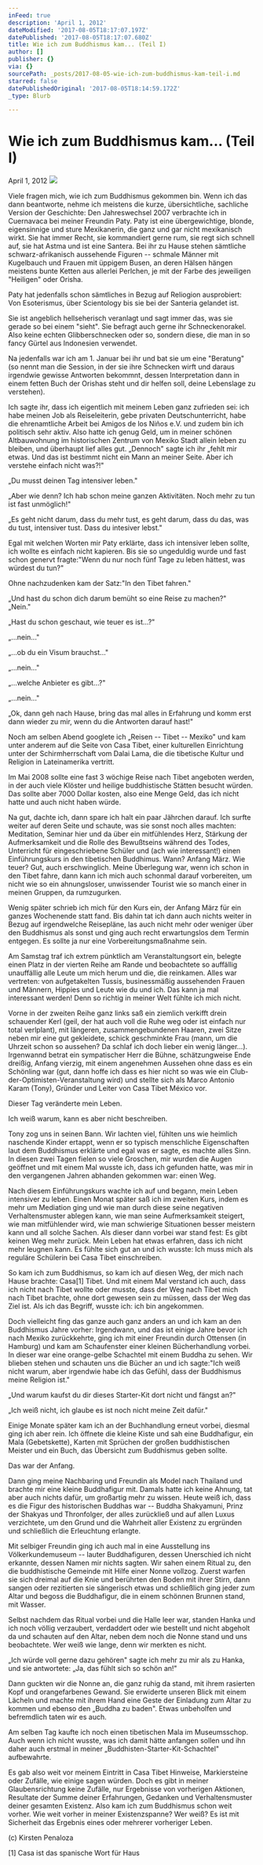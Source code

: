 ```yaml
---
inFeed: true
description: 'April 1, 2012'
dateModified: '2017-08-05T18:17:07.197Z'
datePublished: '2017-08-05T18:17:07.680Z'
title: Wie ich zum Buddhismus kam... (Teil I)
author: []
publisher: {}
via: {}
sourcePath: _posts/2017-08-05-wie-ich-zum-buddhismus-kam-teil-i.md
starred: false
datePublishedOriginal: '2017-08-05T18:14:59.172Z'
_type: Blurb

---
```

# **Wie ich zum Buddhismus kam... (Teil I)**

April 1, 2012
![](https://the-grid-user-content.s3-us-west-2.amazonaws.com/0cc81d24-2cf8-481e-9cf9-4d785e367efa.jpg)

Viele fragen mich, wie ich zum Buddhismus gekommen bin. Wenn ich das dann beantworte, nehme ich meistens die kurze, übersichtliche, sachliche Version der Geschichte: Den Jahreswechsel 2007 verbrachte ich in Cuernavaca bei meiner Freundin Paty. Paty ist eine übergewichtige, blonde, eigensinnige und sture Mexikanerin, die ganz und gar nicht mexikanisch wirkt. Sie hat immer Recht, sie kommandiert gerne rum, sie regt sich schnell auf, sie hat Astma und ist eine Santera. Bei ihr zu Hause stehen sämtliche schwarz-afrikanisch aussehende Figuren -- schmale Männer mit Kugelbauch und Frauen mit üppigem Busen, an deren Hälsen hängen meistens bunte Ketten aus allerlei Perlchen, je mit der Farbe des jeweiligen "Heiligen" oder Orisha.

Paty hat jedenfalls schon sämtliches in Bezug auf Reliogion ausprobiert: Von Esoterismus, über Scientology bis sie bei der Santeria gelandet ist.

Sie ist angeblich hellseherisch veranlagt und sagt immer das, was sie gerade so bei einem "sieht". Sie befragt auch gerne ihr Schneckenorakel. Also keine echten Glibberschnecken oder so, sondern diese, die man in so fancy Gürtel aus Indonesien verwendet.

Na jedenfalls war ich am 1\. Januar bei ihr und bat sie um eine "Beratung" (so nennt man die Session, in der sie ihre Schnecken wirft und daraus irgendwie gewisse Antworten bekommnt, dessen Interpretation dann in einem fetten Buch der Orishas steht und dir helfen soll, deine Lebenslage zu verstehen).

Ich sagte ihr, dass ich eigentlich mit meinem Leben ganz zufrieden sei: ich habe meinen Job als Reiseleiterin, gebe privaten Deutschunterricht, habe die ehrenamtliche Arbeit bei Amigos de los Niños e.V. und zudem bin ich politisch sehr aktiv. Also hatte ich genug Geld, um in meiner schönen Altbauwohnung im historischen Zentrum von Mexiko Stadt allein leben zu bleiben, und überhaupt lief alles gut. „Dennoch" sagte ich ihr „fehlt mir etwas. Und das ist bestimmt nicht ein Mann an meiner Seite. Aber ich verstehe einfach nicht was?!"

„Du musst deinen Tag intensiver leben."

„Aber wie denn? Ich hab schon meine ganzen Aktivitäten. Noch mehr zu tun ist fast unmöglich!"

„Es geht nicht darum, dass du mehr tust, es geht darum, dass du das, was du tust, intensiver tust. Dass du intesiver lebst."

Egal mit welchen Worten mir Paty erklärte, dass ich intensiver leben sollte, ich wollte es einfach nicht kapieren. Bis sie so ungeduldig wurde und fast schon genervt fragte:"Wenn du nur noch fünf Tage zu leben hättest, was würdest du tun?"

Ohne nachzudenken kam der Satz:"In den Tibet fahren."

„Und hast du schon dich darum bemüht so eine Reise zu machen?"  
„Nein."

„Hast du schon geschaut, wie teuer es ist...?"

„...nein..."

„...ob du ein Visum brauchst..."

„...nein..."

„...welche Anbieter es gibt...?"

„...nein..."

„Ok, dann geh nach Hause, bring das mal alles in Erfahrung und komm erst dann wieder zu mir, wenn du die Antworten darauf hast!"

Noch am selben Abend googlete ich „Reisen -- Tibet -- Mexiko" und kam unter anderem auf die Seite von Casa Tibet, einer kulturellen Einrichtung unter der Schirmherrschaft vom Dalai Lama, die die tibetische Kultur und Religion in Lateinamerika vertritt.

Im Mai 2008 sollte eine fast 3 wöchige Reise nach Tibet angeboten werden, in der auch viele Klöster und heilige buddhistische Stätten besucht würden. Das sollte aber 7000 Dollar kosten, also eine Menge Geld, das ich nicht hatte und auch nicht haben würde.

Na gut, dachte ich, dann spare ich halt ein paar Jährchen darauf. Ich surfte weiter auf deren Seite und schaute, was sie sonst noch alles machten: Meditation, Seminar hier und da über ein mitfühlendes Herz, Stärkung der Aufmerksamkeit und die Rolle des Bewußtseins während des Todes, Unterricht für eingeschriebene Schüler und (ach wie interessant!) einen Einführungskurs in den tibetischen Buddhimus. Wann? Anfang März. Wie teuer? Gut, auch erschwinglich. Meine Überlegung war, wenn ich schon in den Tibet fahre, dann kann ich mich auch schonmal darauf vorbereiten, um nicht wie so ein ahnungsloser, unwissender Tourist wie so manch einer in meinen Gruppen, da rumzugurken.

Wenig später schrieb ich mich für den Kurs ein, der Anfang März für ein ganzes Wochenende statt fand. Bis dahin tat ich dann auch nichts weiter in Bezug auf irgendwelche Reisepläne, las auch nicht mehr oder weniger über den Buddhismus als sonst und ging auch recht erwartungslos dem Termin entgegen. Es sollte ja nur eine Vorbereitungsmaßnahme sein.

Am Samstag traf ich extrem pünktlich am Veranstaltungsort ein, belegte einen Platz in der vierten Reihe am Rande und beobachtete so auffällig unauffällig alle Leute um mich herum und die, die reinkamen. Alles war vertreten: von aufgetakelten Tussis, businessmäßig aussehenden Frauen und Männern, Hippies und Leute wie du und ich. Das kann ja mal interessant werden! Denn so richtig in meiner Welt fühlte ich mich nicht.

Vorne in der zweiten Reihe ganz links saß ein ziemlich verkifft drein schauender Kerl (geil, der hat auch voll die Ruhe weg oder ist einfach nur total verlplant), mit längeren, zusammengebundenen Haaren, zwei Sitze neben mir eine gut gekleidete, schick geschminkte Frau (mann, um die Uhrzeit schon so aussehen? Da schlaf ich doch lieber ein wenig länger...). Irgenwannd betrat ein sympatischer Herr die Bühne, schätzungweise Ende dreißig, Anfang vierzig, mit einem angenehmen Aussehen ohne dass es ein Schönling war (gut, dann hoffe ich dass es hier nicht so was wie ein Club-der-Optimisten-Veranstaltung wird) und stellte sich als Marco Antonio Karam (Tony), Gründer und Leiter von Casa Tibet México vor.

Dieser Tag veränderte mein Leben.

Ich weiß warum, kann es aber nicht beschreiben.

Tony zog uns in seinen Bann. Wir lachten viel, fühlten uns wie heimlich naschende Kinder ertappt, wenn er so typisch menschliche Eigenschaften laut dem Buddhismus erklärte und egal was er sagte, es machte alles Sinn. In diesen zwei Tagen fielen so viele Groschen, mir wurden die Augen geöffnet und mit einem Mal wusste ich, dass ich gefunden hatte, was mir in den vergangenen Jahren abhanden gekommen war: einen Weg.

Nach diesem Einführungskurs wachte ich auf und begann, mein Leben intensiver zu leben. Einen Monat später saß ich im zweiten Kurs, indem es mehr um Mediation ging und wie man durch diese seine negativen Verhaltensmuster ablegen kann, wie man seine Aufmerksamkeit steigert, wie man mitfühlender wird, wie man schwierige Situationen besser meistern kann und all solche Sachen. Als dieser dann vorbei war stand fest: Es gibt keinen Weg mehr zurück. Mein Leben hat etwas erfahren, dass ich nicht mehr leugnen kann. Es fühlte sich gut an und ich wusste: Ich muss mich als reguläre Schülerin bei Casa Tibet einschreiben.

So kam ich zum Buddhismus, so kam ich auf diesen Weg, der mich nach Hause brachte: Casa\[1\] Tibet. Und mit einem Mal verstand ich auch, dass ich nicht nach Tibet wollte oder musste, dass der Weg nach Tibet mich nach Tibet brachte, ohne dort gewesen sein zu müssen, dass der Weg das Ziel ist. Als ich das Begriff, wusste ich: ich bin angekommen.

Doch vielleicht fing das ganze auch ganz anders an und ich kam an den Buddhismus Jahre vorher: Irgendwann, und das ist einige Jahre bevor ich nach Mexiko zurückkehrte, ging ich mit einer Freundin durch Ottensen (in Hamburg) und kam am Schaufenster einer kleinen Bücherhandlung vorbei. In dieser war eine orange-gelbe Schachtel mit einem Buddha zu sehen. Wir blieben stehen und schauten uns die Bücher an und ich sagte:"Ich weiß nicht warum, aber irgendwie habe ich das Gefühl, dass der Buddhismus meine Religion ist."

„Und warum kaufst du dir dieses Starter-Kit dort nicht und fängst an?"

„Ich weiß nicht, ich glaube es ist noch nicht meine Zeit dafür."

Einige Monate später kam ich an der Buchhandlung erneut vorbei, diesmal ging ich aber rein. Ich öffnete die kleine Kiste und sah eine Buddhafigur, ein Mala (Gebetskette), Karten mit Sprüchen der großen buddhistischen Meister und ein Buch, das Übersicht zum Buddhismus geben sollte.

Das war der Anfang.

Dann ging meine Nachbaring und Freundin als Model nach Thailand und brachte mir eine kleine Buddhafigur mit. Damals hatte ich keine Ahnung, tat aber auch nichts dafür, um großartig mehr zu wissen. Heute weiß ich, dass es die Figur des historischen Buddhas war -- Buddha Shakyamuni, Prinz der Shakyas und Thronfolger, der alles zurückließ und auf allen Luxus verzichtete, um den Grund und die Wahrheit aller Existenz zu ergründen und schließlich die Erleuchtung erlangte.

Mit selbiger Freundin ging ich auch mal in eine Ausstellung ins Völkerkundemuseum -- lauter Buddhafiguren, dessen Unerschied ich nicht erkannte, dessen Namen mir nichts sagten. Wir sahen einem Ritual zu, den die buddhistische Gemeinde mit Hilfe einer Nonne vollzog. Zuerst warfen sie sich dreimal auf die Knie und berührten den Boden mit ihrer Stirn, dann sangen oder rezitierten sie sängerisch etwas und schließlich ging jeder zum Altar und begoss die Buddhafigur, die in einem schönnen Brunnen stand, mit Wasser.

Selbst nachdem das Ritual vorbei und die Halle leer war, standen Hanka und ich noch völlig verzaubert, verdaddert oder wie bestellt und nicht abgeholt da und schauten auf den Altar, neben dem noch die Nonne stand und uns beobachtete. Wer weiß wie lange, denn wir merkten es nicht.

„Ich würde voll gerne dazu gehören" sagte ich mehr zu mir als zu Hanka, und sie antwortete: „Ja, das fühlt sich so schön an!"

Dann guckten wir die Nonne an, die ganz ruhig da stand, mit ihrem rasierten Kopf und orangefarbenes Gewand. Sie erwiderte unseren Blick mit einem Lächeln und machte mit ihrem Hand eine Geste der Einladung zum Altar zu kommen und ebenso den „Buddha zu baden". Etwas unbeholfen und befremdlich taten wir es auch.

Am selben Tag kaufte ich noch einen tibetischen Mala im Museumsschop. Auch wenn ich nicht wusste, was ich damit hätte anfangen sollen und ihn daher auch erstmal in meiner „Buddhisten-Starter-Kit-Schachtel" aufbewahrte.

Es gab also weit vor meinem Eintritt in Casa Tibet Hinweise, Markiersteine oder Zufälle, wie einige sagen würden. Doch es gibt in meiner Glaubensrichtung keine Zufälle, nur Ergebnisse von vorherigen Aktionen, Resultate der Summe deiner Erfahrungen, Gedanken und Verhaltensmuster deiner gesamten Existenz. Also kam ich zum Buddhismus schon weit vorher. Wie weit vorher in meiner Existenzspanne? Wer weiß? Es ist mit Sicherheit das Ergebnis eines oder mehrerer vorheriger Leben.

(c) Kirsten Penaloza

\[1\] Casa ist das spanische Wort für Haus